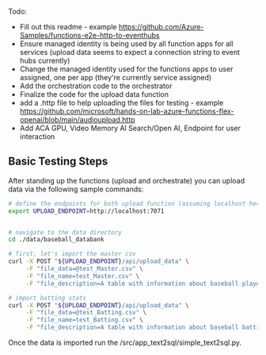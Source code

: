 Todo:

* Fill out this readme - example https://github.com/Azure-Samples/functions-e2e-http-to-eventhubs
* Ensure managed identity is being used by all function apps for all services (upload data seems to expect a connection string to event hubs currently)
* Change the managed identity used for the functions apps to user assigned, one per app (they're currently service assigned)
* Add the orchestration code to the orchestrator
* Finalize the code for the upload data function
* add a .http file to help uploading the files for testing - example https://github.com/microsoft/hands-on-lab-azure-functions-flex-openai/blob/main/audioupload.http
* Add ACA GPU, Video Memory AI Search/Open AI, Endpoint for user interaction


## Basic Testing Steps

After standing up the functions (upload and orchestrate) you can upload data via the following sample commands:

```bash
# define the endpoints for both upload function (assuming localhost here)
export UPLOAD_ENDPOINT=http://localhost:7071


# navigate to the data directory
cd ./data/baseball_databank

# first, let's import the master csv
curl -X POST "${UPLOAD_ENDPOINT}/api/upload_data" \
     -F "file_data=@test_Master.csv" \
     -F "file_name=test_Master.csv" \
     -F "file_description=A table with information about baseball players. The primary key is playerid."

# import batting stats
curl -X POST "${UPLOAD_ENDPOINT}/api/upload_data" \
     -F "file_data=@test_Batting.csv" \
     -F "file_name=test_Batting.csv" \
     -F "file_description=A table with information about baseball batting statistics. The primary key is playerid."
```

Once the data is imported run the /src/app_text2sql/simple_text2sql.py.